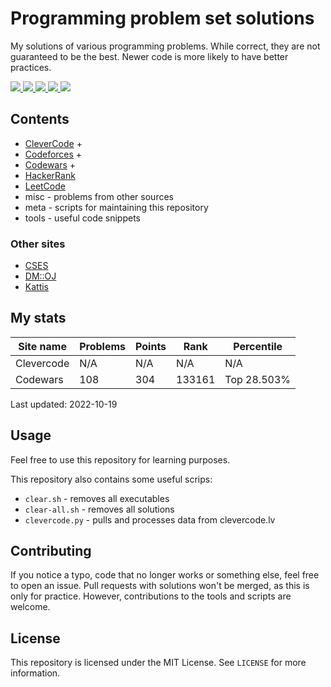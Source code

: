 # Programming problem set solutions

My solutions of various programming problems. While correct, they are not guaranteed to be the best.
Newer code is more likely to have better practices.

<a title="CleverCode" href="https://clevercode.lv/statistics/Scheibenwischer">
	<img src="https://img.shields.io/badge/clevercode-Scheibenwischer-red?style=flat-square&color=333333&labelColor=5C97CB"/>
</a>
<a title="Codeforces" href="https://codeforces.com/profile/Scheibenwischer">
	<img src="https://img.shields.io/badge/codeforces-Scheibenwischer-red?style=flat-square&color=333333&labelColor=425E9C"/>
</a>
<a title="Codewars" href="https://codewars.com/users/Scheibenwischer">
	<img src="https://img.shields.io/badge/codewars-Scheibenwischer-red?style=flat-square&color=333333&labelColor=B1361E"/>
</a>
<a title="HackerRank" href="https://www.hackerrank.com/Scheibenwischer">
	<img src="https://img.shields.io/badge/hackerrank-Scheibenwischer-red?style=flat-square&color=333333&labelColor=2EC866"/>
</a>
<a title="LeetCode" href="https://leetcode.com/Scheibenwischer/">
	<img src="https://img.shields.io/badge/leetcode-Scheibenwischer-red?style=flat-square&color=333333&labelColor=EBA43F"/>
</a>

## Contents

* [CleverCode](https://clevercode.lv/) +
* [Codeforces](https://codeforces.com/) +
* [Codewars](https://www.codewars.com/) +
* [HackerRank](https://www.hackerrank.com)
* [LeetCode](https://leetcode.com/)
* misc - problems from other sources
* meta - scripts for maintaining this repository
* tools - useful code snippets

### Other sites

* [CSES](https://cses.fi)
* [DM::OJ](https://dmoj.ca)
* [Kattis](https://open.kattis.com/)

## My stats

<!-- stats begin -->
Site name | Problems | Points | Rank | Percentile
--- | --- | --- | --- | ---
Clevercode | N/A | N/A | N/A | N/A
Codewars | 108 | 304 | 133161 | Top 28.503%

Last updated: 2022-10-19
<!-- stats end -->

## Usage

Feel free to use this repository for learning purposes.

This repository also contains some useful scrips:
* `clear.sh` - removes all executables
* `clear-all.sh` - removes all solutions
* `clevercode.py` - pulls and processes data from clevercode.lv

## Contributing

If you notice a typo, code that no longer works or something else, feel free to open an issue.
Pull requests with solutions won't be merged, as this is only for practice.
However, contributions to the tools and scripts are welcome.

## License

This repository is licensed under the MIT License. See `LICENSE` for more information.
